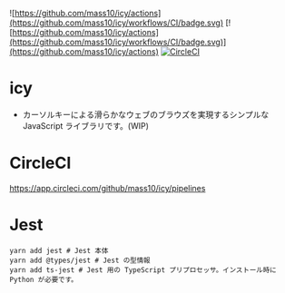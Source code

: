 ![https://github.com/mass10/icy/actions](https://github.com/mass10/icy/workflows/CI/badge.svg)
[![https://github.com/mass10/icy/actions](https://github.com/mass10/icy/workflows/CI/badge.svg)](https://github.com/mass10/icy/actions)
[![CircleCI](https://circleci.com/gh/mass10/icy.svg?style=svg)](https://circleci.com/gh/mass10/icy)


# icy

* カーソルキーによる滑らかなウェブのブラウズを実現するシンプルな JavaScript ライブラリです。(WIP)

# CircleCI

https://app.circleci.com/github/mass10/icy/pipelines

# Jest

```
yarn add jest # Jest 本体
yarn add @types/jest # Jest の型情報
yarn add ts-jest # Jest 用の TypeScript プリプロセッサ。インストール時に Python が必要です。
```

